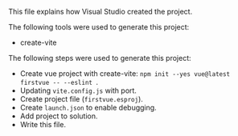 This file explains how Visual Studio created the project.

The following tools were used to generate this project:
- create-vite

The following steps were used to generate this project:
- Create vue project with create-vite: `npm init --yes vue@latest firstvue -- --eslint `.
- Updating `vite.config.js` with port.
- Create project file (`firstvue.esproj`).
- Create `launch.json` to enable debugging.
- Add project to solution.
- Write this file.
